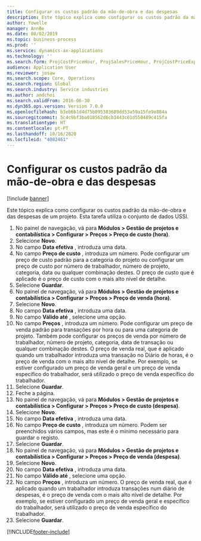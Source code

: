 ```yaml
---
title: Configurar os custos padrão da mão-de-obra e das despesas
description: Este tópico explica como configurar os custos padrão da mão-de-obra e das despesas de um projeto.
author: Yowelle
manager: AnnBe
ms.date: 08/02/2019
ms.topic: business-process
ms.prod: ''
ms.service: dynamics-ax-applications
ms.technology: ''
ms.search.form: ProjCostPriceHour, ProjSalesPriceHour, ProjCostPriceExpense, ProjSalesPriceCost
audience: Application User
ms.reviewer: josaw
ms.search.scope: Core, Operations
ms.search.region: Global
ms.search.industry: Service industries
ms.author: andchoi
ms.search.validFrom: 2016-06-30
ms.dyn365.ops.version: Version 7.0.0
ms.openlocfilehash: b3eb6b1d4d75b095383689dd53a59a15fe9e884a
ms.sourcegitcommit: 5c4c9bf3ba018562d6cb3443c01d550489c415fa
ms.translationtype: HT
ms.contentlocale: pt-PT
ms.lasthandoff: 10/16/2020
ms.locfileid: "4082461"
---
```

# <a name="configure-standard-costs-for-labor-and-expenses"></a>Configurar os custos padrão da mão-de-obra e das despesas

[!include [banner](../../includes/banner.md)]

Este tópico explica como configurar os custos padrão da mão-de-obra e das despesas de um projeto. Esta tarefa utiliza o conjunto de dados USSI.

1. No painel de navegação, vá para **Módulos > Gestão de projetos e contabilística > Configurar > Preços > Preço de custo (hora)**.
2. Selecione **Novo**.
3. No campo **Data efetiva** , introduza uma data.
4. No campo **Preço de custo** , introduza um número. Pode configurar um preço de custo padrão para a categoria do projeto ou configurar um preço de custo por número de trabalhador, número de projeto, categoria, data ou qualquer combinação destes. O preço de custo que é aplicado é o preço de custo com o mais alto nível de detalhe.  
5. Selecione **Guardar**.
6. No painel de navegação, vá para **Módulos > Gestão de projetos e contabilística > Configurar > Preços > Preço de venda (hora)**.
7. Selecione **Novo**.
8. No campo **Data efetiva** , introduza uma data.
9. No campo **Válido até** , selecione uma opção.
10. No campo **Preços** , introduza um número. Pode configurar um preço de venda padrão para transações por hora ou para uma categoria de projeto. Também pode configurar os preços de venda por número de trabalhador, número de projeto, categoria, data de transação ou qualquer combinação destes. O preço de venda real, que é aplicado quando um trabalhador introduza uma transação no Diário de horas, é o preço de venda com o mais alto nível de detalhe. Por exemplo, se estiver configurado um preço de venda geral e um preço de venda específico do trabalhador, será utilizado o preço de venda específico do trabalhador.  
11. Selecione **Guardar**.
12. Feche a página.
13. No painel de navegação, vá para **Módulos > Gestão de projetos e contabilística > Configurar > Preços > Preço de custo (despesa)**.
14. Selecione **Novo**.
15. No campo **Data efetiva** , introduza uma data.
16. No campo **Preço de custo** , introduza um número. Podem ser preenchidos vários campos, mas este é o mínimo necessário para guardar o registo.  
17. Selecione **Guardar**.
18. No painel de navegação, vá para **Módulos > Gestão de projetos e contabilística > Configurar > Preços > Preço de venda (despesa)**.
19. Selecione **Novo**.
20. No campo **Data efetiva** , introduza uma data.
21. No campo **Válido até** , selecione uma opção.
22. No campo **Preços** , introduza um número. O preço de venda real, que é aplicado quando um trabalhador introduza transações num diário de despesas, é o preço de venda com o mais alto nível de detalhe. Por exemplo, se estiver configurado um preço de venda geral e específico do trabalhador, será utilizado o preço de venda específico do trabalhador.  
23. Selecione **Guardar**.



[!INCLUDE[footer-include](../../includes/footer-banner.md)]